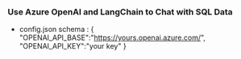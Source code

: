 ### Use Azure OpenAI and LangChain to Chat with SQL Data


- config.json schema :
{ 
    "OPENAI_API_BASE":"https://yours.openai.azure.com/",
    "OPENAI_API_KEY":"your key"
}

